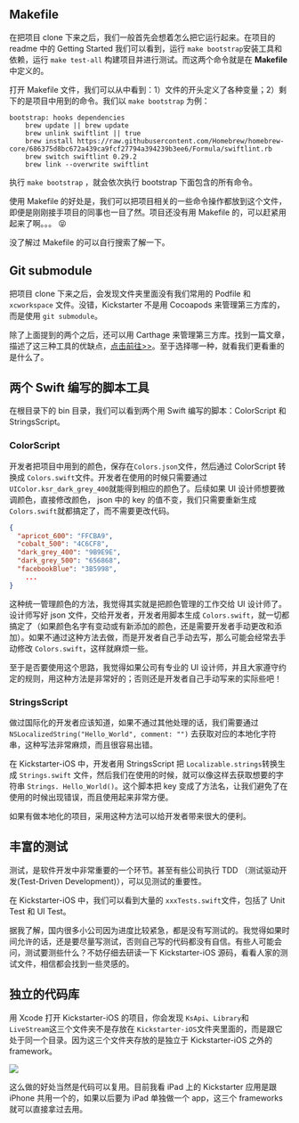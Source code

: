 ## Makefile

在把项目 clone 下来之后，我们一般首先会想着怎么把它运行起来。在项目的 readme 中的 Getting Started 我们可以看到，运行 `make bootstrap`安装工具和依赖，运行 `make test-all` 构建项目并进行测试。而这两个命令就是在 **Makefile** 中定义的。

打开 Makefile 文件，我们可以从中看到：1）文件的开头定义了各种变量；2）剩下的是项目中用到的命令。我们以  `make bootstrap` 为例：

```
bootstrap: hooks dependencies
	brew update || brew update
	brew unlink swiftlint || true
	brew install https://raw.githubusercontent.com/Homebrew/homebrew-core/686375d8bc672a439ca9fcf27794a394239b3ee6/Formula/swiftlint.rb
	brew switch swiftlint 0.29.2
	brew link --overwrite swiftlint
```

执行 `make bootstrap` ，就会依次执行 bootstrap 下面包含的所有命令。

使用 Makefile 的好处是，我们可以把项目相关的一些命令操作都放到这个文件，即便是刚刚接手项目的同事也一目了然。项目还没有用 Makefile 的，可以赶紧用起来了啊。。。 😝

没了解过 Makefile 的可以自行搜索了解一下。

## Git submodule

把项目 clone 下来之后，会发现文件夹里面没有我们常用的 Podfile 和 `xcworkspace` 文件。没错，Kickstarter 不是用 Cocoapods 来管理第三方库的，而是使用 `git submodule`。

除了上面提到的两个之后，还可以用 Carthage 来管理第三方库。找到一篇文章，描述了这三种工具的优缺点，[点击前往>>](https://reallifeprogramming.com/carthage-vs-cocoapods-vs-git-submodules-9dc341ec6710)。至于选择哪一种，就看我们更看重的是什么了。

## 两个 Swift 编写的脚本工具

在根目录下的 bin 目录，我们可以看到两个用 Swift 编写的脚本：ColorScript 和 StringsScript。

### ColorScript

开发者把项目中用到的颜色，保存在`Colors.json`文件，然后通过 ColorScript 转换成 `Colors.swift`文件。开发者在使用的时候只需要通过 `UIColor.ksr_dark_grey_400`就能得到相应的颜色了。后续如果 UI 设计师想要微调颜色，直接修改颜色， json 中的 key 的值不变，我们只需要重新生成 `Colors.swift`就都搞定了，而不需要更改代码。

```json
{
  "apricot_600": "FFCBA9",
  "cobalt_500": "4C6CF8",
  "dark_grey_400": "9B9E9E",
  "dark_grey_500": "656868",
  "facebookBlue": "3B5998",
	...
}
```

这种统一管理颜色的方法，我觉得其实就是把颜色管理的工作交给 UI 设计师了。设计师写好 json 文件，交给开发者，开发者用脚本生成 `Colors.swift`，就一切都搞定了（如果颜色名字有变动或有新添加的颜色，还是需要开发者手动更改和添加）。如果不通过这种方法去做，而是开发者自己手动去写，那么可能会经常去手动修改 `Colors.swift`，这样就麻烦一些。

至于是否要使用这个思路，我觉得如果公司有专业的 UI 设计师，并且大家遵守约定的规则，用这种方法是非常好的；否则还是开发者自己手动写来的实际些吧！

### StringsScript

做过国际化的开发者应该知道，如果不通过其他处理的话，我们需要通过 `NSLocalizedString("Hello_World", comment: "")` 去获取对应的本地化字符串，这种写法非常麻烦，而且很容易出错。

在 Kickstarter-iOS 中，开发者用 StringsScript 把 `Localizable.strings`转换生成 `Strings.swift` 文件，然后我们在使用的时候，就可以像这样去获取想要的字符串 `Strings. Hello_World()`。这个脚本把 key 变成了方法名，让我们避免了在使用的时候出现错误，而且使用起来非常方便。

如果有做本地化的项目，采用这种方法可以给开发者带来很大的便利。

## 丰富的测试

测试，是软件开发中非常重要的一个环节。甚至有些公司执行 TDD （测试驱动开发(Test-Driven Development)），可以见测试的重要性。

在 Kickstarter-iOS 中，我们可以看到大量的 `xxxTests.swift`文件，包括了 Unit Test 和 UI Test。

据我了解，国内很多小公司因为进度比较紧急，都是没有写测试的。我觉得如果时间允许的话，还是要尽量写测试，否则自己写的代码都没有自信。有些人可能会问，测试要测些什么？不妨仔细去研读一下 Kickstarter-iOS 源码，看看人家的测试文件，相信都会找到一些灵感的。

## 独立的代码库

用 Xcode 打开 Kickstarter-iOS 的项目，你会发现 `KsApi`、`Library`和 `LiveStream`这三个文件夹不是存放在 `Kickstarter-iOS`文件夹里面的，而是跟它处于同一个目录。因为这三个文件夹存放的是独立于 Kickstarter-iOS 之外的 framework。

![](https://upload-images.jianshu.io/upload_images/2057254-7ed192d643388259.png?imageMogr2/auto-orient/strip%7CimageView2/2/w/1240)


这么做的好处当然是代码可以复用。目前我看 iPad 上的 Kickstarter 应用是跟 iPhone 共用一个的，如果以后要为 iPad 单独做一个 app，这三个 frameworks 就可以直接拿过去用。
